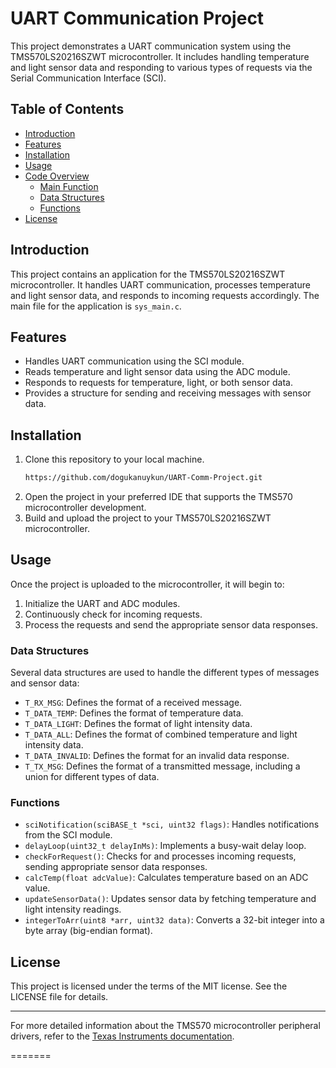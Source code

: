 # UART Communication Project

This project demonstrates a UART communication system using the TMS570LS20216SZWT microcontroller. It includes handling temperature and light sensor data and responding to various types of requests via the Serial Communication Interface (SCI).

## Table of Contents

- [Introduction](#introduction)
- [Features](#features)
- [Installation](#installation)
- [Usage](#usage)
- [Code Overview](#code-overview)
  - [Main Function](#main-function)
  - [Data Structures](#data-structures)
  - [Functions](#functions)
- [License](#license)

## Introduction

This project contains an application for the TMS570LS20216SZWT microcontroller. It handles UART communication, processes temperature and light sensor data, and responds to incoming requests accordingly. The main file for the application is `sys_main.c`.

## Features

- Handles UART communication using the SCI module.
- Reads temperature and light sensor data using the ADC module.
- Responds to requests for temperature, light, or both sensor data.
- Provides a structure for sending and receiving messages with sensor data.

## Installation

1. Clone this repository to your local machine.
    ```sh
    https://github.com/dogukanuykun/UART-Comm-Project.git
    ```
2. Open the project in your preferred IDE that supports the TMS570 microcontroller development.
3. Build and upload the project to your TMS570LS20216SZWT microcontroller.

## Usage

Once the project is uploaded to the microcontroller, it will begin to:

1. Initialize the UART and ADC modules.
2. Continuously check for incoming requests.
3. Process the requests and send the appropriate sensor data responses.

### Data Structures

Several data structures are used to handle the different types of messages and sensor data:

- `T_RX_MSG`: Defines the format of a received message.
- `T_DATA_TEMP`: Defines the format of temperature data.
- `T_DATA_LIGHT`: Defines the format of light intensity data.
- `T_DATA_ALL`: Defines the format of combined temperature and light intensity data.
- `T_DATA_INVALID`: Defines the format for an invalid data response.
- `T_TX_MSG`: Defines the format of a transmitted message, including a union for different types of data.

### Functions

- `sciNotification(sciBASE_t *sci, uint32 flags)`: Handles notifications from the SCI module.
- `delayLoop(uint32_t delayInMs)`: Implements a busy-wait delay loop.
- `checkForRequest()`: Checks for and processes incoming requests, sending appropriate sensor data responses.
- `calcTemp(float adcValue)`: Calculates temperature based on an ADC value.
- `updateSensorData()`: Updates sensor data by fetching temperature and light intensity readings.
- `integerToArr(uint8 *arr, uint32 data)`: Converts a 32-bit integer into a byte array (big-endian format).

## License

This project is licensed under the terms of the MIT license. See the LICENSE file for details.

---

For more detailed information about the TMS570 microcontroller peripheral drivers, refer to the [Texas Instruments documentation](https://www.ti.com).

=======
